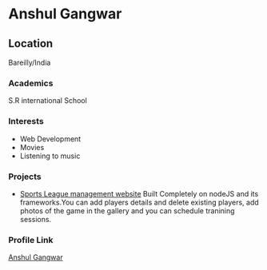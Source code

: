 # Anshul Gangwar

## Location

Bareilly/India

### Academics

S.R international School

### Interests

- Web Development
- Movies
- Listening to music

### Projects
- [Sports League management website](https://github.com/Anshulgangwar63/NodeJs-Project) Built Completely on nodeJS and its frameworks.You can add players details and delete existing players, add photos of the game in the gallery and you can schedule tranining sessions.

### Profile Link

[Anshul Gangwar](https://github.com/Anshulgangwar63)